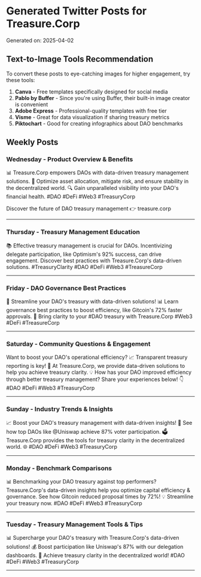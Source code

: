 # Generated Twitter Posts for Treasure.Corp

Generated on: 2025-04-02

## Text-to-Image Tools Recommendation

To convert these posts to eye-catching images for higher engagement, try these tools:

1. **Canva** - Free templates specifically designed for social media
2. **Pablo by Buffer** - Since you're using Buffer, their built-in image creator is convenient
3. **Adobe Express** - Professional-quality templates with free tier
4. **Visme** - Great for data visualization if sharing treasury metrics
5. **Piktochart** - Good for creating infographics about DAO benchmarks

## Weekly Posts

### Wednesday - Product Overview & Benefits

📊 Treasure.Corp empowers DAOs with data-driven treasury management solutions. 💼 Optimize asset allocation, mitigate risk, and ensure stability in the decentralized world. 🔍 Gain unparalleled visibility into your DAO's financial health. #DAO #DeFi #Web3 #TreasuryCorp

Discover the future of DAO treasury management 👉 treasure.corp

--------------------------------------------------------------------------------

### Thursday - Treasury Management Education

📚 Effective treasury management is crucial for DAOs. Incentivizing delegate participation, like Optimism's 92% success, can drive engagement. Discover best practices with Treasure.Corp's data-driven solutions. #TreasuryClarity #DAO #DeFi #Web3 #TreasureCorp

--------------------------------------------------------------------------------

### Friday - DAO Governance Best Practices

🏦 Streamline your DAO's treasury with data-driven solutions! 📊 Learn governance best practices to boost efficiency, like Gitcoin's 72% faster approvals. 🚀 Bring clarity to your #DAO treasury with Treasure.Corp #Web3 #DeFi #TreasureCorp

--------------------------------------------------------------------------------

### Saturday - Community Questions & Engagement

Want to boost your DAO's operational efficiency? 📈 Transparent treasury reporting is key! 🔑 At Treasure.Corp, we provide data-driven solutions to help you achieve treasury clarity. 💡 How has your DAO improved efficiency through better treasury management? Share your experiences below! 👇 #DAO #DeFi #Web3 #TreasuryCorp

--------------------------------------------------------------------------------

### Sunday - Industry Trends & Insights

📈 Boost your DAO's treasury management with data-driven insights! 🏦 See how top DAOs like @Uniswap achieve 87% voter participation. 🗳️ Treasure.Corp provides the tools for treasury clarity in the decentralized world. 🌐 #DAO #DeFi #Web3 #TreasuryCorp

--------------------------------------------------------------------------------

### Monday - Benchmark Comparisons

📊 Benchmarking your DAO treasury against top performers? Treasure.Corp's data-driven insights help you optimize capital efficiency & governance. See how Gitcoin reduced proposal times by 72%! 💡 Streamline your treasury now. #DAO #DeFi #Web3 #TreasuryCorp

--------------------------------------------------------------------------------

### Tuesday - Treasury Management Tools & Tips

📊 Supercharge your DAO's treasury with Treasure.Corp's data-driven solutions! 💰 Boost participation like Uniswap's 87% with our delegation dashboards. 🚀 Achieve treasury clarity in the decentralized world! #DAO #DeFi #Web3 #TreasuryCorp

--------------------------------------------------------------------------------

